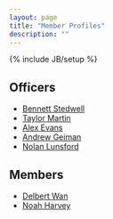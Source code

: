 ```yaml
---
layout: page
title: "Member Profiles"
description: ""
---
```

{% include JB/setup %}

Officers
--------
* [Bennett Stedwell](/members/bstedwell.html)
* [Taylor Martin](/members/tmartin.html)
* [Alex Evans](/members/aevans.html)
* [Andrew Geiman](/members/ageiman.html)
* [Nolan Lunsford](/members/nlunsford.html)
 
Members
-------
* [Delbert Wan](/members/dwan.html)
* [Noah Harvey](/members/nharvey.html)
